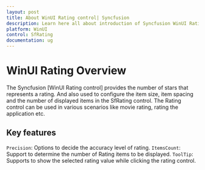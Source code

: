 ```yaml
---
layout: post
title: About WinUI Rating control| Syncfusion
description: Learn here all about introduction of Syncfusion WinUI Rating Control (SfRating) with key features and more.
platform: WinUI
control: SfRating
documentation: ug
---
```


# WinUI Rating Overview

The Syncfusion [WinUI Rating control] provides the number of stars that represents a rating. And also used to configure the item size, item spacing and the number of displayed items in the SfRating control. The Rating control can be used in various scenarios like movie rating, rating the application etc.

## Key features

`Precision`: Options to decide the accuracy level of rating.
`ItemsCount`: Support to determine the number of Rating items to be displayed.
`ToolTip`: Supports to show the selected rating value while clicking the rating control.
